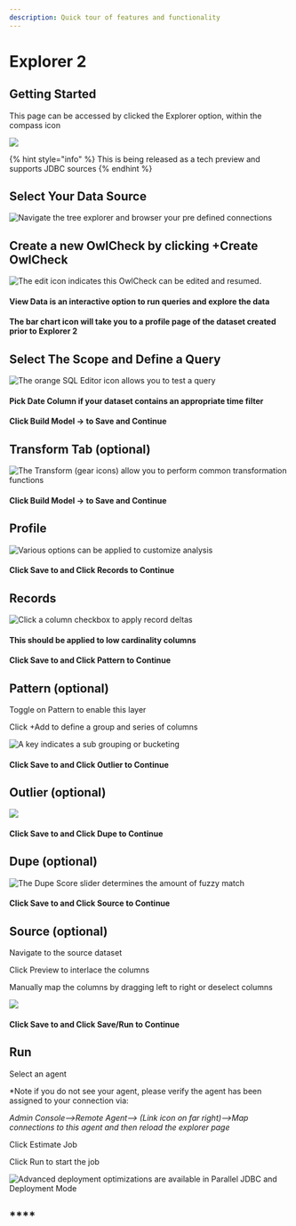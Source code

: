 ```yaml
---
description: Quick tour of features and functionality
---
```


# Explorer 2

## Getting Started

This page can be accessed by clicked the Explorer option, within the compass icon 

![](../.gitbook/assets/screen-shot-2020-05-07-at-6.59.08-pm.png)

{% hint style="info" %}
This is being released as a tech preview and supports JDBC sources
{% endhint %}

## Select Your Data Source

![Navigate the tree explorer and browser your pre defined connections](../.gitbook/assets/screen-shot-2020-05-07-at-7.02.13-pm.png)

## Create a new OwlCheck by clicking +Create OwlCheck

![The edit icon indicates this OwlCheck can be edited and resumed.](../.gitbook/assets/screen-shot-2020-05-07-at-7.04.56-pm.png)

#### **View Data is an interactive option to run queries and explore the data**

#### The bar chart icon will take you to a profile page of the dataset created prior to Explorer 2 

## Select The Scope and Define a Query

![The orange SQL Editor icon allows you to test a query](../.gitbook/assets/screen-shot-2020-05-07-at-7.07.24-pm.png)

#### Pick Date Column if your dataset contains an appropriate time filter 

#### Click Build Model -> to Save and Continue 

## Transform Tab (optional)

![The Transform (gear icons) allow you to perform common transformation functions ](../.gitbook/assets/screen-shot-2020-05-07-at-7.12.13-pm.png)

#### Click Build Model -> to Save and Continue 

## Profile

![Various options can be applied to customize analysis](../.gitbook/assets/screen-shot-2020-05-07-at-7.13.49-pm.png)

#### Click Save to and Click Records to Continue 

## Records

![Click a column checkbox to apply record deltas](../.gitbook/assets/screen-shot-2020-05-07-at-7.15.19-pm.png)

#### This should be applied to low cardinality columns 

#### Click Save to and Click Pattern to Continue 

## Pattern (optional)

Toggle on Pattern to enable this layer

Click +Add to define a group and series of columns 

![A key indicates a sub grouping or bucketing](../.gitbook/assets/screen-shot-2020-05-07-at-7.17.54-pm.png)

#### Click Save to and Click Outlier to Continue 

## Outlier (optional)

![](../.gitbook/assets/screen-shot-2020-05-07-at-7.19.25-pm.png)

#### Click Save to and Click Dupe to Continue 

## Dupe (optional)

![The Dupe Score slider determines the amount of fuzzy match](../.gitbook/assets/screen-shot-2020-05-07-at-7.21.11-pm.png)

#### Click Save to and Click Source to Continue 

## Source (optional)

Navigate to the source dataset

Click Preview to interlace the columns

Manually map the columns by dragging left to right or deselect columns 

![](../.gitbook/assets/screen-shot-2020-05-07-at-7.22.31-pm.png)

#### Click Save to and Click Save/Run to Continue 

## Run

Select an agent

\*Note if you do not see your agent, please verify the agent has been assigned to your connection via:

_Admin Console-->Remote Agent--> (Link icon on far right)-->Map connections to this agent and then reload the explorer page_

Click Estimate Job

Click Run to start the job

![Advanced deployment optimizations are available in Parallel JDBC and Deployment Mode](../.gitbook/assets/screen-shot-2020-05-07-at-7.24.45-pm.png)

## ****

